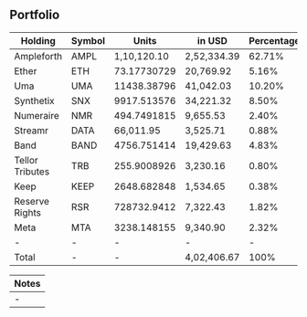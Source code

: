 ## Portfolio

| Holding         | Symbol | Units       | in USD      | Percentage |
|-----------------|--------|-------------|-------------|------------|
| Ampleforth      | AMPL   | 1,10,120.10 | 2,52,334.39 | 62.71%     |
| Ether           | ETH    | 73.17730729 | 20,769.92   | 5.16%      |
| Uma             | UMA    | 11438.38796 | 41,042.03   | 10.20%     |
| Synthetix       | SNX    | 9917.513576 | 34,221.32   | 8.50%      |
| Numeraire       | NMR    | 494.7491815 | 9,655.53    | 2.40%      |
| Streamr         | DATA   | 66,011.95   | 3,525.71    | 0.88%      |
| Band            | BAND   | 4756.751414 | 19,429.63   | 4.83%      |
| Tellor Tributes | TRB    | 255.9008926 | 3,230.16    | 0.80%      |
| Keep            | KEEP   | 2648.682848 | 1,534.65    | 0.38%      |
| Reserve Rights  | RSR    | 728732.9412 | 7,322.43    | 1.82%      |
| Meta            | MTA    | 3238.148155 | 9,340.90    | 2.32%      |
| -               | -      | -           | -           | -          |
| Total           | -      | -           | 4,02,406.67 | 100%       |

|Notes|
|---|
|-|
